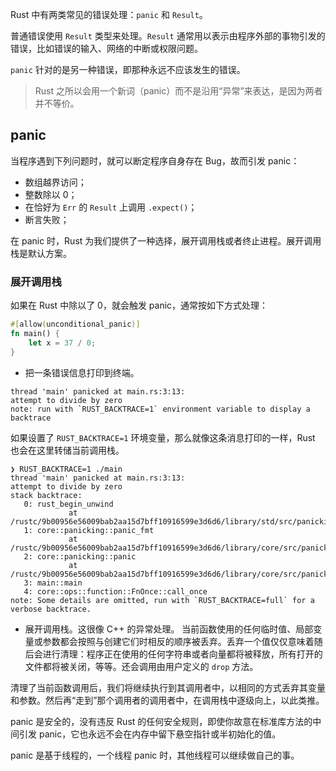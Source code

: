 Rust 中有两类常见的错误处理：`panic` 和 `Result`。

普通错误使用 `Result` 类型来处理。`Result` 通常用以表示由程序外部的事物引发的错误，比如错误的输入、网络的中断或权限问题。

`panic` 针对的是另一种错误，即那种永远不应该发生的错误。

> Rust 之所以会用一个新词（panic）而不是沿用“异常”来表达，是因为两者并不等价。

## panic

当程序遇到下列问题时，就可以断定程序自身存在 Bug，故而引发 panic：

- 数组越界访问；
- 整数除以 0；
- 在恰好为 `Err` 的 `Result` 上调用 `.expect()`；
- 断言失败；

在 panic 时，Rust 为我们提供了一种选择，展开调用栈或者终止进程。展开调用栈是默认方案。

### 展开调用栈

如果在 Rust 中除以了 0，就会触发 panic，通常按如下方式处理：

```rust
#[allow(unconditional_panic)]
fn main() {
    let x = 37 / 0;
}
```

- 把一条错误信息打印到终端。
```shell
thread 'main' panicked at main.rs:3:13:
attempt to divide by zero
note: run with `RUST_BACKTRACE=1` environment variable to display a backtrace
```
如果设置了 `RUST_BACKTRACE=1` 环境变量，那么就像这条消息打印的一样，Rust 也会在这里转储当前调用栈。
```shell
❯ RUST_BACKTRACE=1 ./main
thread 'main' panicked at main.rs:3:13:
attempt to divide by zero
stack backtrace:
   0: rust_begin_unwind
             at /rustc/9b00956e56009bab2aa15d7bff10916599e3d6d6/library/std/src/panicking.rs:645:5
   1: core::panicking::panic_fmt
             at /rustc/9b00956e56009bab2aa15d7bff10916599e3d6d6/library/core/src/panicking.rs:72:14
   2: core::panicking::panic
             at /rustc/9b00956e56009bab2aa15d7bff10916599e3d6d6/library/core/src/panicking.rs:145:5
   3: main::main
   4: core::ops::function::FnOnce::call_once
note: Some details are omitted, run with `RUST_BACKTRACE=full` for a verbose backtrace.
```

- 展开调用栈。这很像 C++ 的异常处理。
当前函数使用的任何临时值、局部变量或参数都会按照与创建它们时相反的顺序被丢弃。丢弃一个值仅仅意味着随后会进行清理：程序正在使用的任何字符串或者向量都将被释放，所有打开的文件都将被关闭，等等。还会调用由用户定义的 `drop` 方法。

清理了当前函数调用后，我们将继续执行到其调用者中，以相同的方式丢弃其变量和参数。然后再“走到”那个调用者的调用者中，在调用栈中逐级向上，以此类推。

panic 是安全的，没有违反 Rust 的任何安全规则，即使你故意在标准库方法的中间引发 panic，它也永远不会在内存中留下悬空指针或半初始化的值。

panic 是基于线程的，一个线程 panic 时，其他线程可以继续做自己的事。